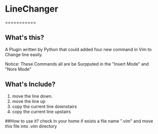 
# LineChanger
===========
## What's this?
A Plugin written by Python that could added four new command in Vim to Change line easily.

Notice: These Commands all are be Surpputed in the "Insert Mode" and "Nore Mode"

## What's Include?
1. <C-j> move the line down.
2. <C-k> move the line up
3. <C-d> copy the current line downstairs
3. <C-u> copy the current line upstairs

##How to use it?
check in your home if exists a file name ".vim"
and move this file into .vim directory
